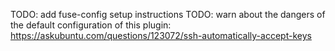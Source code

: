 TODO: add fuse-config setup instructions
TODO: warn about the dangers of the default configuration of this plugin: https://askubuntu.com/questions/123072/ssh-automatically-accept-keys

